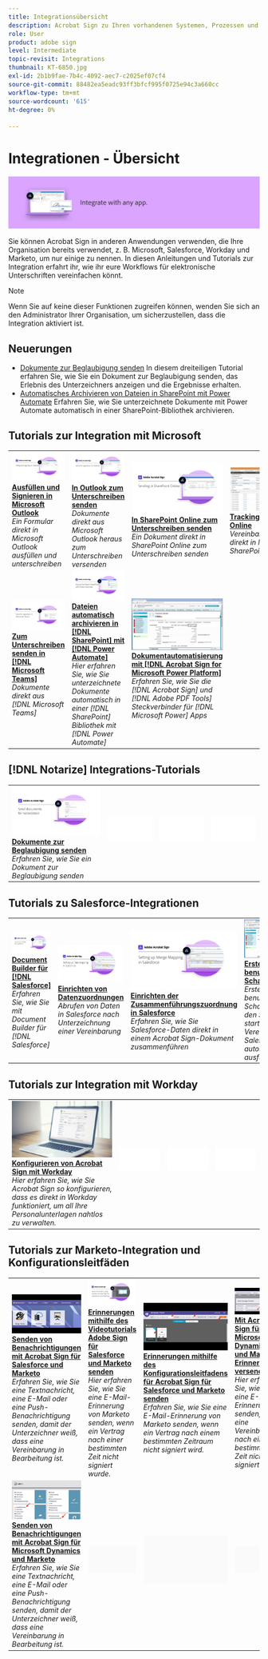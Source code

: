 ```yaml
---
title: Integrationsübersicht
description: Acrobat Sign zu Ihren vorhandenen Systemen, Prozessen und Anwendungen hinzufügen
role: User
product: adobe sign
level: Intermediate
topic-revisit: Integrations
thumbnail: KT-6850.jpg
exl-id: 2b1b9fae-7b4c-4092-aec7-c2025ef07cf4
source-git-commit: 88482ea5eadc93ff3bfcf995f0725e94c3a660cc
workflow-type: tm+mt
source-wordcount: '615'
ht-degree: 0%

---
```


# Integrationen - Übersicht

![Sign - Bild integrieren](../assets/Hero-Integrate.png)

Sie können Acrobat Sign in anderen Anwendungen verwenden, die Ihre Organisation bereits verwendet, z. B. Microsoft, Salesforce, Workday und Marketo, um nur einige zu nennen. In diesen Anleitungen und Tutorials zur Integration erfahrt ihr, wie ihr eure Workflows für elektronische Unterschriften vereinfachen könnt.

>[!NOTE]
> Wenn Sie auf keine dieser Funktionen zugreifen können, wenden Sie sich an den Administrator Ihrer Organisation, um sicherzustellen, dass die Integration aktiviert ist.

## Neuerungen

* [Dokumente zur Beglaubigung senden](send-document-notarize.md)
In diesem dreiteiligen Tutorial erfahren Sie, wie Sie ein Dokument zur Beglaubigung senden, das Erlebnis des Unterzeichners anzeigen und die Ergebnisse erhalten.
* [Automatisches Archivieren von Dateien in SharePoint mit Power Automate](auto-archive-sharepoint-power-automate.md)
Erfahren Sie, wie Sie unterzeichnete Dokumente mit Power Automate automatisch in einer SharePoint-Bibliothek archivieren.

## Tutorials zur Integration mit Microsoft

<table style="table-layout:fixed">
<tr>
  <td>
    <a href="fill-and-sign-doc-microsoft-outlook.md">
      <img alt="Ausfüllen und Signieren in Microsoft Outlook" src="../assets/MS-FillSign.png" />
    </a>
    <div>
    <a href="fill-and-sign-doc-microsoft-outlook.md"><strong>Ausfüllen und Signieren in Microsoft Outlook</strong></a>
    </div>
    <em>Ein Formular direkt in Microsoft Outlook ausfüllen und unterschreiben</em>
    <br>
  </td>
  <td>
    <a href="send-for-signature-with-outlook.md">
      <img alt="In Outlook zum Unterschreiben senden" src="../assets/MS-SendOutlook.png" />
    </a>
    <div>
    <a href="send-for-signature-with-outlook.md"><strong>In Outlook zum Unterschreiben senden</strong></a>
    </div>
    <em>Dokumente direkt aus Microsoft Outlook heraus zum Unterschreiben versenden</em>
    <br>
  </td>
  <td>
    <a href="send-for-signature-with-sharepoint-online.md">
      <img alt="In SharePoint Online zum Unterschreiben senden" src="../assets/Sending-in-SP.png" />
    </a>
    <div>
    <a href="send-for-signature-with-sharepoint-online.md"><strong>In SharePoint Online zum Unterschreiben senden</strong></a>
    </div>
    <em>Ein Dokument direkt in SharePoint Online zum Unterschreiben senden</em>
    <br>
  </td>
   <td>
    <a href="track-an-agreement-with-sharepoint-online.md">
      <img alt="Tracking in SharePoint Online" src="../assets/MS-TrackSP.png" />
    </a>
    <div>
    <a href="track-an-agreement-with-sharepoint-online.md"><strong>Tracking in SharePoint Online</strong></a>
    </div>
    <em>Vereinbarungsfortschritt direkt in Microsoft SharePoint verfolgen</em>
    <br>
  </td>
</tr>
<tr>
  <td>
    <a href="adobe-sign-teams-mortgage.md">
      <img alt="Senden von Dokumenten zum Unterschreiben in [!DNL Microsoft Teams]" src="../assets/teamsmortgage.png" />
    </a>
    <div>
    <a href="adobe-sign-teams-mortgage.md"><strong>Zum Unterschreiben senden in [!DNL Microsoft Teams]</strong></a>
    </div>
    <em>Dokumente direkt aus [!DNL Microsoft Teams]</em>
    <br>
  </td>
  <td>
    <a href="auto-archive-sharepoint-power-automate.md">
      <img alt="Dateien automatisch archivieren in [!DNL SharePoint] mit [!DNL Power Automate]" src="../assets/Autoarchive.png" />
    </a>
    <div>
    <a href="auto-archive-sharepoint-power-automate.md"><strong>Dateien automatisch archivieren in [!DNL SharePoint] mit [!DNL Power Automate]</strong></a>
    </div>
    <em>Hier erfahren Sie, wie Sie unterzeichnete Dokumente automatisch in einer [!DNL SharePoint] Bibliothek mit [!DNL Power Automate]</em>
    <br>
  </td>
  <td>
    <a href="documentautomation.md">
      <img alt="Dokumentautomatisierung mit [!DNL Acrobat Sign for Microsoft Power Platform]" src="../assets/SF-Button.png" />
    </a>
    <div>
    <a href="documentautomation.md"><strong>Dokumentautomatisierung mit [!DNL Acrobat Sign for Microsoft Power Platform]</strong></a>
    </div>
    <em>Erfahren Sie, wie Sie die [!DNL Acrobat Sign] und [!DNL Adobe PDF Tools] Steckverbinder für [!DNL Microsoft Power] Apps</em>
    <br>
  </td>
</tr>
</table>

## [!DNL Notarize] Integrations-Tutorials

<table style="table-layout:fixed">
<tr>
  <td>
    <a href="send-document-notarize.md">
      <img alt="Dokumente zur Beglaubigung senden" src="../assets/Notarize.png" />
    </a>
    <div>
    <a href="send-document-notarize.md"><strong>Dokumente zur Beglaubigung senden</strong></a>
    </div>
    <em>Erfahren Sie, wie Sie ein Dokument zur Beglaubigung senden</em>
    <br>
  </td>
  <td>
    <img alt="Spacer" src="../assets/Whitespacer.png" />
    <div>
    <br>
  </td>
  <td>
    <img alt="Spacer" src="../assets/Whitespacer.png" />
    <div>
    <br>
  </td>
  <td>
    <img alt="Spacer" src="../assets/Whitespacer.png" />
    <div>
    <br>
  </td>
</tr>
</table>

## Tutorials zu Salesforce-Integrationen

<table style="table-layout:fixed">
<tr>
  <td>
    <a href="create-an-agreement-template.md">
      <img alt="Document Builder für [!DNL Salesforce]" src="../assets/SF-Template.png" />
    </a>
    <div>
    <a href="create-an-agreement-template.md"><strong>Document Builder für [!DNL Salesforce]</strong></a>
    </div>
    <em>Erfahren Sie, wie Sie mit Document Builder für [!DNL Salesforce]</em>
    <br>
  </td>
  <td>
    <a href="set-up-data-mapping.md">
      <img alt="Einrichten von Datenzuordnungen" src="../assets/SF-DataMapping.png" />
    </a>
    <div>
    <a href="set-up-data-mapping.md"><strong>Einrichten von Datenzuordnungen</strong></a>
    </div>
    <em>Abrufen von Daten in Salesforce nach Unterzeichnung einer Vereinbarung</em>
    <br>
  </td>
  <td>
    <a href="set-up-merging-map.md">
      <img alt="Einrichten der Zusammenführungszuordnung in Salesforce" src="../assets/SF-MergeMapping.png" />
    </a>
    <div>
    <a href="set-up-merging-map.md"><strong>Einrichten der Zusammenführungszuordnung in Salesforce</strong></a>
    </div>
    <em>Erfahren Sie, wie Sie Salesforce-Daten direkt in einem Acrobat Sign-Dokument zusammenführen</em>
    <br>
  </td>
  <td>
    <a href="create-a-custom-button.md">
      <img alt="Erstellen einer benutzerdefinierten Schaltfläche" src="../assets/SF-Button.png" />
    </a>
    <div>
    <a href="create-a-custom-button.md"><strong>Erstellen einer benutzerdefinierten Schaltfläche</strong></a>
    </div>
    <em>Erstellen Sie eine benutzerdefinierte Schaltfläche, die den Sendevorgang startet und eine Vereinbarung in Salesforce automatisch ausfüllt.</em>
    <br>
  </td>
</tr>
</table>

## Tutorials zur Integration mit Workday

<table style="table-layout:fixed">
<tr>
  <td>
    <a href="workday.md">
      <img alt="Konfigurieren von Acrobat Sign mit Workday" src="../assets/WD-Configure.png" />
    </a>
    <div>
    <a href="workday.md"><strong>Konfigurieren von Acrobat Sign mit Workday</strong></a>
    </div>
    <em>Hier erfahren Sie, wie Sie Acrobat Sign so konfigurieren, dass es direkt in Workday funktioniert, um all Ihre Personalunterlagen nahtlos zu verwalten.</em>
    <br>
  </td>
  <td>
    <img alt="Spacer" src="../assets/Whitespacer.png" />
    <div>
    <br>
  </td>
  <td>
    <img alt="Spacer" src="../assets/Whitespacer.png" />
    <div>
    <br>
  </td>
  <td>
    <img alt="Spacer" src="../assets/Whitespacer.png" />
    <div>
    <br>
  </td>
</tr>
</table>

## Tutorials zur Marketo-Integration und Konfigurationsleitfäden

<table style="table-layout:fixed">
<tr>
  <td>
    <a href="marketo-salesforce-sms.md">
      <img alt="Senden von Benachrichtigungen mit Acrobat Sign für Salesforce und Marketo" src="../assets/Integrate-Salesforce-SMS.jpg" />
    </a>
    <div>
    <a href="marketo-salesforce-sms.md"><strong>Senden von Benachrichtigungen mit Acrobat Sign für Salesforce und Marketo</strong></a>
    </div>
    <em>Erfahren Sie, wie Sie eine Textnachricht, eine E-Mail oder eine Push-Benachrichtigung senden, damit der Unterzeichner weiß, dass eine Vereinbarung in Bearbeitung ist.</em>
    <br>
  </td>
  <td>
    <a href="marketo-salesforce-reminder-video.md">
      <img alt="Erinnerungen mithilfe des Videotutorials Acrobat Sign für Salesforce und Marketo senden" src="../assets/Integrate-Salesforce-Reminder-Video.png" />
    </a>
    <div>
    <a href="marketo-salesforce-reminder.md"><strong>Erinnerungen mithilfe des Videotutorials Adobe Sign für Salesforce und Marketo senden</strong></a>
    </div>
    <em>Hier erfahren Sie, wie Sie eine E-Mail-Erinnerung von Marketo senden, wenn ein Vertrag nach einer bestimmten Zeit nicht signiert wurde.</em>
    <br>
  </td>
  <td>
    <a href="marketo-salesforce-reminder.md">
      <img alt="Erinnerungen mithilfe des Konfigurationsleitfadens für Acrobat Sign für Salesforce und Marketo senden" src="../assets/Integrate-Salesforce-Reminder.jpg" />
    </a>
    <div>
    <a href="marketo-salesforce-reminder.md"><strong>Erinnerungen mithilfe des Konfigurationsleitfadens für Acrobat Sign für Salesforce und Marketo senden</strong></a>
    </div>
    <em>Erfahren Sie, wie Sie eine E-Mail-Erinnerung von Marketo senden, wenn ein Vertrag nach einem bestimmten Zeitraum nicht signiert wird.</em>
    <br>
  </td>
   <td>
    <a href="marketo-dynamics-reminder.md">
      <img alt="Mit Acrobat Sign für Microsoft Dynamics und Marketo Erinnerungen versenden" src="../assets/Integrate-Dynamics-Reminder.jpg" />
    </a>
    <div>
    <a href="marketo-dynamics-reminder.md"><strong>Mit Acrobat Sign für Microsoft Dynamics und Marketo Erinnerungen versenden</strong></a>
    </div>
    <em>Hier erfahren Sie, wie Sie eine E-Mail-Erinnerung senden, wenn eine Vereinbarung nach einer bestimmten Zeit nicht signiert wird.</em>
    <br>
  </td>
</tr>
<tr>
  <td>
    <a href="marketo-dynamics-sms.md">
      <img alt="Senden von Benachrichtigungen mit Acrobat Sign für Microsoft Dynamics und Marketo" src="../assets/Integrate-Dynamics-SMS.jpg" />
    </a>
    <div>
    <a href="marketo-dynamics-sms.md"><strong>Senden von Benachrichtigungen mit Acrobat Sign für Microsoft Dynamics und Marketo</strong></a>
    </div>
    <em>Erfahren Sie, wie Sie eine Textnachricht, eine E-Mail oder eine Push-Benachrichtigung senden, damit der Unterzeichner weiß, dass eine Vereinbarung in Bearbeitung ist.</em>
    <br>
  </td>
  <td>
    <img alt="Spacer" src="../assets/Grayspacer.png" />
    <div>
    <br>
  </td>
  <td>
    <img alt="Spacer" src="../assets/Grayspacer.png" />
    <div>
    <br>
  </td>
  <td>
    <img alt="Spacer" src="../assets/Grayspacer.png" />
    <div>
    <br>
  </td>
</tr>
</table>
